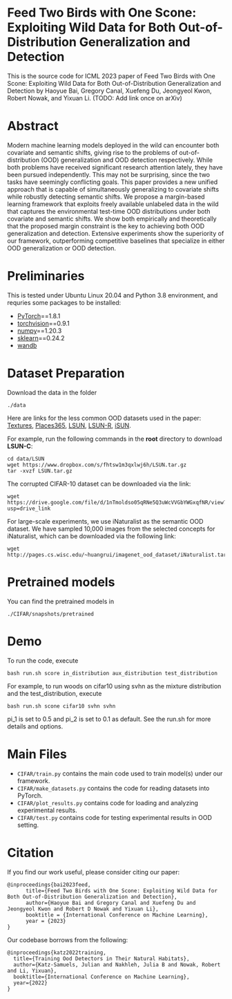 # Feed Two Birds with One Scone: Exploiting Wild Data for Both Out-of-Distribution Generalization and Detection

This is the source code for ICML 2023 paper of Feed Two Birds with One Scone: Exploiting Wild Data for Both Out-of-Distribution Generalization and Detection by Haoyue Bai, Gregory Canal, Xuefeng Du, Jeongyeol Kwon, Robert Nowak, and Yixuan Li. (TODO: Add link once on arXiv)

# Abstract

Modern machine learning models deployed in the wild can encounter both covariate and semantic shifts, giving rise to the problems of out-of-distribution (OOD) generalization and OOD detection respectively. While both problems have received significant research attention lately, they have been pursued independently. This may not be surprising, since the two tasks have seemingly conflicting goals. This paper provides a new unified approach that is capable of simultaneously generalizing to covariate shifts while robustly detecting semantic shifts. We propose a margin-based learning framework that exploits freely available unlabeled data in the wild that captures the environmental test-time OOD distributions under both covariate and semantic shifts. We show both empirically and theoretically that the proposed margin constraint is the key to achieving both OOD generalization and detection.  Extensive experiments show the superiority of our framework, outperforming competitive baselines that specialize in either OOD generalization or OOD detection.

# Preliminaries

This is tested under Ubuntu Linux 20.04 and Python 3.8 environment, and requries some packages to be installed:
* [PyTorch](https://pytorch.org/)==1.8.1
* [torchvision](https://pypi.org/project/torchvision/)==0.9.1
* [numpy](http://www.numpy.org/)==1.20.3
* [sklearn](https://scikit-learn.org/stable/)==0.24.2
* [wandb](https://pypi.org/project/wandb/)

# Dataset Preparation

Download the data in the folder

```
./data
```

Here are links for the less common OOD datasets used in the paper: 
[Textures](https://www.robots.ox.ac.uk/~vgg/data/dtd/),
[Places365](http://places2.csail.mit.edu/download.html), 
[LSUN](https://www.dropbox.com/s/fhtsw1m3qxlwj6h/LSUN.tar.gz),
[LSUN-R](https://www.dropbox.com/s/moqh2wh8696c3yl/LSUN_resize.tar.gz),
[iSUN](https://www.dropbox.com/s/ssz7qxfqae0cca5/iSUN.tar.gz).

For example, run the following commands in the **root** directory to download **LSUN-C**:
```
cd data/LSUN
wget https://www.dropbox.com/s/fhtsw1m3qxlwj6h/LSUN.tar.gz
tar -xvzf LSUN.tar.gz
```

The corrupted CIFAR-10 dataset can be downloaded via the link:
```
wget https://drive.google.com/file/d/1nTmoldso05qRNe5Q3uWcVVGbYWGxqfNR/view?usp=drive_link
```


For large-scale experiments, we use iNaturalist as the semantic OOD dataset. We have sampled 10,000 images from the selected concepts for iNaturalist,
which can be downloaded via the following link:
```
wget http://pages.cs.wisc.edu/~huangrui/imagenet_ood_dataset/iNaturalist.tar.gz
```



# Pretrained models

You can find the pretrained models in 

```
./CIFAR/snapshots/pretrained
```


# Demo

To run the code, execute 

```
bash run.sh score in_distribution aux_distribution test_distribution 
```

For example, to run woods on cifar10 using svhn as the mixture distribution and the test_distribution, execute

```
bash run.sh scone cifar10 svhn svhn
```

pi_1 is set to 0.5 and pi_2 is set to 0.1 as default. See the run.sh for more details and options. 

# Main Files

* ```CIFAR/train.py``` contains the main code used to train model(s) under our framework.
* ```CIFAR/make_datasets.py``` contains the code for reading datasets into PyTorch.
* ```CIFAR/plot_results.py``` contains code for loading and analyzing experimental results.
* ```CIFAR/test.py``` contains code for testing experimental results in OOD setting.



# Citation

If you find our work useful, please consider citing our paper:

```
@inproceedings{bai2023feed,
      title={Feed Two Birds with One Scone: Exploiting Wild Data for Both Out-of-Distribution Generalization and Detection}, 
      author={Haoyue Bai and Gregory Canal and Xuefeng Du and Jeongyeol Kwon and Robert D Nowak and Yixuan Li},
      booktitle = {International Conference on Machine Learning},
      year = {2023}
}
```
Our codebase borrows from the following:
```
@inproceedings{katz2022training,
  title={Training Ood Detectors in Their Natural Habitats},
  author={Katz-Samuels, Julian and Nakhleh, Julia B and Nowak, Robert and Li, Yixuan},
  booktitle={International Conference on Machine Learning},
  year={2022}
}
```

